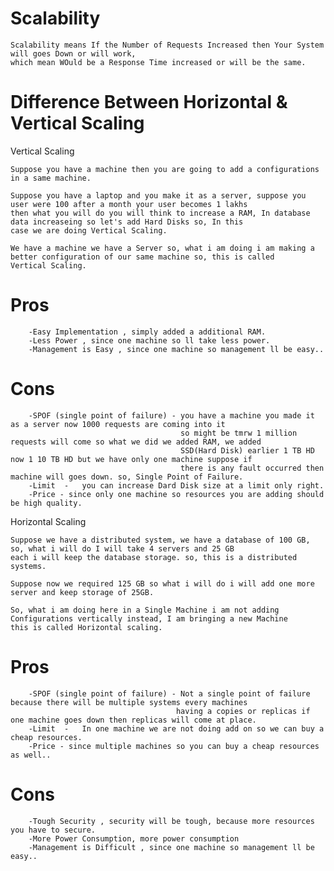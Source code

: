 
# Scalability

    Scalability means If the Number of Requests Increased then Your System will goes Down or will work,
    which mean WOuld be a Response Time increased or will be the same.

    

# Difference Between Horizontal & Vertical Scaling

   Vertical Scaling
        
    Suppose you have a machine then you are going to add a configurations in a same machine.

    Suppose you have a laptop and you make it as a server, suppose you user were 100 after a month your user becomes 1 lakhs 
    then what you will do you will think to increase a RAM, In database data increaseing so let's add Hard Disks so, In this
    case we are doing Vertical Scaling.

    We have a machine we have a Server so, what i am doing i am making a better configuration of our same machine so, this is called
    Vertical Scaling.

   # Pros

        -Easy Implementation , simply added a additional RAM.
        -Less Power , since one machine so ll take less power.
        -Management is Easy , since one machine so management ll be easy..

   # Cons

        -SPOF (single point of failure) - you have a machine you made it as a server now 1000 requests are coming into it
                                          so might be tmrw 1 million requests will come so what we did we added RAM, we added
                                          SSD(Hard Disk) earlier 1 TB HD now 1 10 TB HD but we have only one machine suppose if
                                          there is any fault occurred then machine will goes down. so, Single Point of Failure.
        -Limit  -   you can increase Dard Disk size at a limit only right.
        -Price - since only one machine so resources you are adding should be high quality.


   Horizontal Scaling
   
    Suppose we have a distributed system, we have a database of 100 GB, so, what i will do I will take 4 servers and 25 GB
    each i will keep the database storage. so, this is a distributed systems.

    Suppose now we required 125 GB so what i will do i will add one more server and keep storage of 25GB.

    So, what i am doing here in a Single Machine i am not adding Configurations vertically instead, I am bringing a new Machine
    this is called Horizontal scaling.


   # Pros

        -SPOF (single point of failure) - Not a single point of failure because there will be multiple systems every machines
                                         having a copies or replicas if one machine goes down then replicas will come at place.
        -Limit  -   In one machine we are not doing add on so we can buy a cheap resources.
        -Price - since multiple machines so you can buy a cheap resources as well..

   # Cons

        -Tough Security , security will be tough, because more resources you have to secure.
        -More Power Consumption, more power consumption
        -Management is Difficult , since one machine so management ll be easy..
    

    

    